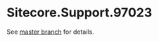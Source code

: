 # Sitecore.Support.97023

See [master branch](https://github.com/sitecoresupport/Sitecore.Support.97023) for details.
